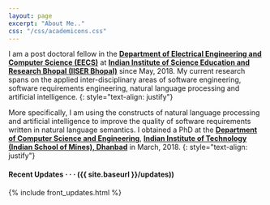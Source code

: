 ```yaml
---
layout: page
excerpt: "About Me.."
css: "/css/academicons.css"
---
```


I am a post doctoral fellow in the **[Department of Electrical Engineering and Computer Science (EECS)](https://eecs.iiserb.ac.in/)** at **[Indian Institute of Science Education and Research Bhopal (IISER Bhopal)](https://www.iiserb.ac.in/)** since May, 2018. My current research spans on the applied inter-disciplinary areas of software engineering, software requirements engineering, natural language processing and artificial intelligence. 
{: style="text-align: justify"}

More specifically, I am using the constructs of natural language processing and artificial intelligence to improve the quality of software requirements written in natural language semantics. I obtained a PhD at the **[Department of Computer Science and Engineering](https://www.iitism.ac.in/index.php/Departments/dept_cse)**, **[Indian Institute of Technology (Indian School of Mines), Dhanbad](https://www.iitism.ac.in/)** in March, 2018. 
{: style="text-align: justify"}


<div class='pure-u-1 pure-u-md-11-24 bot-right' markdown='1'>

#### <i class='far fa-fw fa-sm fa-clock'></i> Recent Updates *&middot; &middot; &middot;* ({{ site.baseurl }}/updates))

{% include front_updates.html %}

</div>
</div>

[BOS17 - Amazon]:        abcvghh






